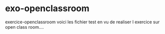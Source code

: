 # exo-openclassroom
exercice-openclassroom
 voici les fichier test en vu de realiser l exercice sur open class room....
